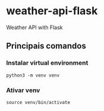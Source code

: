 # weather-api-flask

Weather API with Flask

## Principais comandos

### Instalar virtual environment

```
python3 -m venv venv
```

### Ativar venv

```
source venv/bin/activate
```
